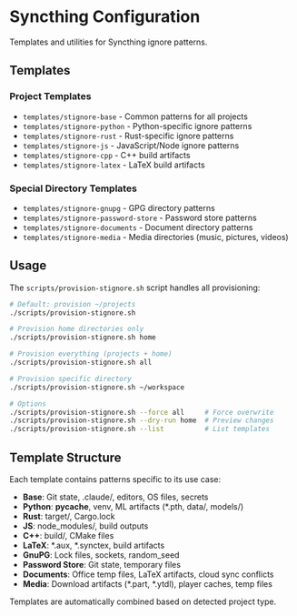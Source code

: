 # Syncthing Configuration

Templates and utilities for Syncthing ignore patterns.

## Templates

### Project Templates
- `templates/stignore-base` - Common patterns for all projects
- `templates/stignore-python` - Python-specific ignore patterns
- `templates/stignore-rust` - Rust-specific ignore patterns
- `templates/stignore-js` - JavaScript/Node ignore patterns
- `templates/stignore-cpp` - C++ build artifacts
- `templates/stignore-latex` - LaTeX build artifacts

### Special Directory Templates
- `templates/stignore-gnupg` - GPG directory patterns
- `templates/stignore-password-store` - Password store patterns
- `templates/stignore-documents` - Document directory patterns
- `templates/stignore-media` - Media directories (music, pictures, videos)

## Usage

The `scripts/provision-stignore.sh` script handles all provisioning:

```bash
# Default: provision ~/projects
./scripts/provision-stignore.sh

# Provision home directories only
./scripts/provision-stignore.sh home

# Provision everything (projects + home)
./scripts/provision-stignore.sh all

# Provision specific directory
./scripts/provision-stignore.sh ~/workspace

# Options
./scripts/provision-stignore.sh --force all     # Force overwrite
./scripts/provision-stignore.sh --dry-run home  # Preview changes
./scripts/provision-stignore.sh --list          # List templates
```

## Template Structure

Each template contains patterns specific to its use case:
- **Base**: Git state, .claude/, editors, OS files, secrets
- **Python**: __pycache__, venv, ML artifacts (*.pth, data/, models/)
- **Rust**: target/, Cargo.lock
- **JS**: node_modules/, build outputs
- **C++**: build/, CMake files
- **LaTeX**: *.aux, *.synctex, build artifacts
- **GnuPG**: Lock files, sockets, random_seed
- **Password Store**: Git state, temporary files
- **Documents**: Office temp files, LaTeX artifacts, cloud sync conflicts
- **Media**: Download artifacts (*.part, *.ytdl), player caches, temp files

Templates are automatically combined based on detected project type.